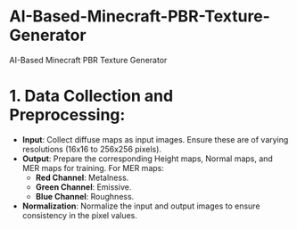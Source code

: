 # AI-Based-Minecraft-PBR-Texture-Generator
AI-Based Minecraft PBR Texture Generator

# 1. Data Collection and Preprocessing:
- **Input**: Collect diffuse maps as input images. Ensure these are of varying resolutions (16x16 to 256x256 pixels).
- **Output**: Prepare the corresponding Height maps, Normal maps, and MER maps for training. For MER maps:
  - **Red Channel**: Metalness.
  - **Green Channel**: Emissive.
  - **Blue Channel**: Roughness.
- **Normalization**: Normalize the input and output images to ensure consistency in the pixel values.
